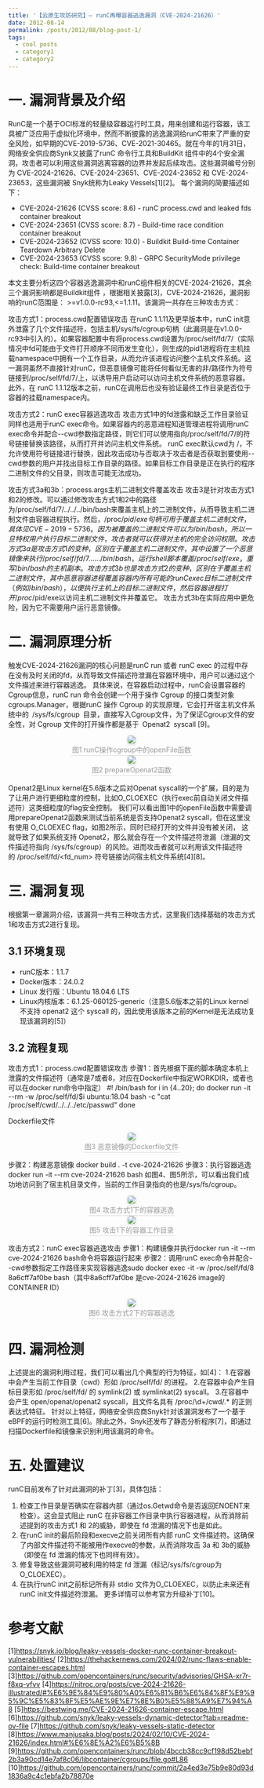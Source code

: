 ```yaml
---
title: '【云原生攻防研究】— runC再曝容器逃逸漏洞（CVE-2024-21626）'
date: 2012-08-14
permalink: /posts/2012/08/blog-post-1/
tags:
  - cool posts
  - category1
  - category2
---
```


一. 漏洞背景及介绍
======
RunC是一个基于OCI标准的轻量级容器运行时工具，用来创建和运行容器，该工具被广泛应用于虚拟化环境中，然而不断披露的逃逸漏洞给runC带来了严重的安全风险，如早期的CVE-2019-5736、CVE-2021-30465。就在今年的1月31日，网络安全供应商Synk又披露了runC 命令行工具和BuildKit 组件中的4个安全漏洞，攻击者可以利用这些漏洞逃离容器的边界并发起后续攻击。这些漏洞编号分别为 CVE-2024-21626、CVE-2024-23651、CVE-2024-23652 和 CVE-2024-23653，这些漏洞被 Snyk统称为Leaky Vessels[1][2]。
每个漏洞的简要描述如下：
- CVE-2024-21626 (CVSS score: 8.6) - runC process.cwd and leaked fds container breakout
- CVE-2024-23651 (CVSS score: 8.7) - Build-time race condition container breakout
- CVE-2024-23652 (CVSS score: 10.0) - Buildkit Build-time Container Teardown Arbitrary Delete
- CVE-2024-23653 (CVSS score: 9.8) - GRPC SecurityMode privilege check: Build-time container breakout

本文主要分析这四个容器逃逸漏洞中和runC组件相关的CVE-2024-21626，其余三个漏洞影响都是Buildkit组件 ，根据相关披露[3]，CVE-2024-21626，漏洞影响的runC范围是： >=v1.0.0-rc93,<=1.1.11。该漏洞一共存在三种攻击方式：

攻击方式1：process.cwd配置错误攻击 在runC 1.1.11及更早版本中，runC init意外泄露了几个文件描述符，包括主机/sys/fs/cgroup句柄（此漏洞是在v1.0.0-rc93中引入的）。如果容器配置中有将process.cwd设置为/proc/self/fd/7/（实际情况中fd可能由于文件打开顺序不同而发生变化），则生成的pid1进程将在主机挂载namespace中拥有一个工作目录，从而允许该进程访问整个主机文件系统。这一漏洞虽然不直接针对runC，但恶意镜像可能将任何看似无害的非/路径作为符号链接到/proc/self/fd/7/上，以诱导用户启动可以访问主机文件系统的恶意容器。
此外，在 runC 1.1.12版本之前，runC在调用后也没有验证最终工作目录是否位于容器的挂载namespace内。

攻击方式2：runC exec容器逃逸攻击 攻击方式1中的fd泄露和缺乏工作目录验证同样也适用于runC exec命令。如果容器内的恶意进程知道管理进程将调用runC exec命令并配合--cwd参数指定路径，则它们可以使用指向/proc/self/fd/7/的符号链接替换该路径，从而打开并访问主机文件系统。
runC exec默认cwd为 /，不允许使用符号链接进行替换，因此攻击成功与否取决于攻击者是否获取到要使用--cwd参数的用户并找出目标工作目录的路径。如果目标工作目录是正在执行的程序二进制文件的父目录，则攻击可能无法成功。

攻击方式3a和3b：process.args主机二进制文件覆盖攻击 攻击3是针对攻击方式1和2的修改。可以通过修改攻击方式1和2中的路径为/proc/self/fd/7/../../../bin/bash来覆盖主机上的二进制文件，从而导致主机二进制文件由容器进程执行。然后，/proc/$pid/exe句柄可用于覆盖主机二进制文件，具体见CVE-2019-5736。因为被覆盖的二进制文件可以为/bin/bash，所以一旦特权用户执行目标二进制文件，攻击者就可以获得对主机的完全访问权限。
攻击方式3a是攻击方式1的变种，区别在于覆盖主机二进制文件，其中设置了一个恶意镜像来执行/proc/self/fd/7……/bin/bash，运行shell脚本覆盖/proc/self/exe，重写/bin/bash的主机副本。
攻击方式3b也是攻击方式2的变种，区别在于覆盖主机二进制文件，其中恶意容器进程覆盖容器内所有可能的runC exec目标二进制文件（例如/bin/bash），以便执行主机上的目标二进制文件，然后容器进程打开/proc/$pid/exe以访问主机二进制文件并覆盖它。
攻击方式3b在实际应用中更危险，因为它不需要用户运行恶意镜像。

二. 漏洞原理分析
======
触发CVE-2024-21626漏洞的核心问题是runC run 或者 runC exec 的过程中存在没有及时关闭的fd，从而导致文件描述符泄漏在容器环境中，用户可以通过这个文件描述来进行容器逃逸。
具体来说，在容器启动过程中，runC会设置容器的Cgroup信息，runC run 命令会创建一个用于操作 Cgroup 的接口类型对象 cgroups.Manager，根据runC 操作 Cgroup 的实现原理，它会打开宿主机文件系统中的 /sys/fs/cgroup 目录，直接写入Cgroup文件，为了保证Cgroup文件的安全性，对 Cgroup 文件的打开操作都是基于 Openat2 syscall [9]。

<center>
    <img style="border-radius: 0.3125em;
    box-shadow: 0 2px 4px 0 rgba(34,36,38,.12),0 2px 10px 0 rgba(34,36,38,.08);" 
    src="image.png">
    <br>
    <div style="color:orange; border-bottom: 1px solid #d9d9d9;
    display: inline-block;
    color: #999;
    padding: 2px;">图1 runC操作cgroup中的openFile函数</div>
</center>

<center>
    <img style="border-radius: 0.3125em;
    box-shadow: 0 2px 4px 0 rgba(34,36,38,.12),0 2px 10px 0 rgba(34,36,38,.08);" 
    src="https://raw.githubusercontent.com/Lvzhizheng/Lvzhizheng.github.io/master/_posts/image-1.png">
    <br>
    <div style="color:orange; border-bottom: 1px solid #d9d9d9;
    display: inline-block;
    color: #999;
    padding: 2px;">图2 prepareOpenat2函数</div>
</center>

Openat2是Linux kernel在5.6版本之后对Openat syscall的一个扩展，目的是为了让用户进行更细粒度的控制，比如O_CLOEXEC（执行exec前自动关闭文件描述符）这类细粒度的flag安全控制。
我们可以看出图1中的openFile函数中需要调用prepareOpenat2函数来测试当前系统是否支持Openat2 syscall，但在这里没有使用 O_CLOEXEC flag，如图2所示，同时已经打开的文件并没有被关闭， 这就导致了如果系统支持 Openat2，那么就会存在一个文件描述符泄漏（泄漏的文件描述符指向 /sys/fs/cgroup）的风险。进而攻击者就可以利用该文件描述符的 /proc/self/fd/<fd_num> 符号链接访问宿主机文件系统[4][8]。

三. 漏洞复现
======
根据第一章漏洞介绍，该漏洞一共有三种攻击方式，这里我们选择基础的攻击方式1和攻击方式2进行复现。

3.1 环境复现
------
- runC版本：1.1.7
- Docker版本：24.0.2
- Linux 发行版：Ubuntu 18.04.6 LTS
- Linux内核版本：6.1.25-060125-generic（注意5.6版本之前的Linux kernel不支持 openat2 这个 syscall 的，因此使用该版本之前的Kernel是无法成功复现该漏洞的[5]）

3.2 流程复现
------
攻击方式1：process.cwd配置错误攻击
步骤1：首先根据下面的脚本确定本机上泄露的文件描述符（通常是7或者8，对应在Dockerfile中指定WORKDIR，或者也可以在docker run命令中指定）
#! /bin/bash
for i in {4..20}; do
docker run -it --rm -w /proc/self/fd/$i ubuntu:18.04 bash -c "cat /proc/self/cwd/../../../etc/passwd"
done

Dockerfile文件

<center>
    <img style="border-radius: 0.3125em;
    box-shadow: 0 2px 4px 0 rgba(34,36,38,.12),0 2px 10px 0 rgba(34,36,38,.08);" 
    src="image-2.png">
    <br>
    <div style="color:orange; border-bottom: 1px solid #d9d9d9;
    display: inline-block;
    color: #999;
    padding: 2px;">图3 恶意镜像的Dockerfile文件</div>
</center>


步骤2：构建恶意镜像
docker build . -t cve-2024-21626
步骤3：执行容器逃逸
docker run -it --rm cve-2024-21626 bash
如图4、图5所示，可以看出我们成功地访问到了宿主机目录文件，当前的工作目录指向的也是/sys/fs/cgroup。

<center>
    <img style="border-radius: 0.3125em;
    box-shadow: 0 2px 4px 0 rgba(34,36,38,.12),0 2px 10px 0 rgba(34,36,38,.08);" 
    src="image-3.png">
    <br>
    <div style="color:orange; border-bottom: 1px solid #d9d9d9;
    display: inline-block;
    color: #999;
    padding: 2px;">图4 攻击方式1下的容器逃逸</div>
</center>


<center>
    <img style="border-radius: 0.3125em;
    box-shadow: 0 2px 4px 0 rgba(34,36,38,.12),0 2px 10px 0 rgba(34,36,38,.08);" 
    src="image-4.png">
    <br>
    <div style="color:orange; border-bottom: 1px solid #d9d9d9;
    display: inline-block;
    color: #999;
    padding: 2px;">图5 攻击1下的容器工作目录</div>
</center>


攻击方式2：runC exec容器逃逸攻击
步骤1：构建镜像并执行docker run -it --rm cve-2024-21626 bash命令将容器运行起来
步骤2：调用runC exec命令并配合--cwd参数指定工作路径来实现容器逃逸sudo docker exec -it -w /proc/self/fd/8 8a6cff7af0be bash（其中8a6cff7af0be 
是cve-2024-21626 image的CONTAINER ID）
<center>
    <img style="border-radius: 0.3125em;
    box-shadow: 0 2px 4px 0 rgba(34,36,38,.12),0 2px 10px 0 rgba(34,36,38,.08);" 
    src="image-5.png">
    <br>
    <div style="color:orange; border-bottom: 1px solid #d9d9d9;
    display: inline-block;
    color: #999;
    padding: 2px;">图6 攻击方式2下的容器逃逸</div>
</center>

四. 漏洞检测
======
上述提出的漏洞利用过程，我们可以看出几个典型的行为特征，如[4]：
1.在容器中会产生当前工作目录（cwd）形如 /proc/self/fd/<fd> 的进程。
2.在容器中会产生目标目录形如 /proc/self/fd/<fd> 的 symlink(2) 或 symlinkat(2) syscall。
3.在容器中会产生 open/openat/openat2 syscall，且文件名具有 /proc/\d+/cwd/.* 的正则表达式特征。
针对以上特征，网络安全供应商Snyk针对该漏洞发布了一个基于eBPF的运行时检测工具[6]。除此之外，Snyk还发布了静态分析程序[7]，即通过扫描Dockerfile和镜像来识别利用该漏洞的命令。

五. 处置建议
======
runC目前发布了针对此漏洞的补丁[3]，具体包括：

1. 检查工作目录是否确实在容器内部（通过os.Getwd命令是否返回ENOENT来检查）。这会显式阻止 runC 在非容器工作目录中执行容器进程，从而消除前述提到的攻击方式1 和 2的威胁，即使在 fd 泄漏的情况下也是如此。
2. 在runC init的最后阶段和execve之前关闭所有内部 runC 文件描述符。这确保了内部文件描述符不能被用作execve的参数，从而消除攻击 3a 和 3b的威胁（即使在 fd 泄漏的情况下也同样有效）。
3. 修复导致这些漏洞可被利用的特定 fd 泄漏（标记/sys/fs/cgroup为O_CLOEXEC）。
4. 在执行runC init之前标记所有非 stdio 文件为O_CLOEXEC，以防止未来还有runC init文件描述符泄漏。
更多详情可以参考官方升级补丁[10]。

参考文献
======
[1]https://snyk.io/blog/leaky-vessels-docker-runc-container-breakout-vulnerabilities/
[2]https://thehackernews.com/2024/02/runc-flaws-enable-container-escapes.html
[3]https://github.com/opencontainers/runc/security/advisories/GHSA-xr7r-f8xq-vfvv
[4]https://nitroc.org/posts/cve-2024-21626-illustrated/#%E6%9E%84%E9%80%A0%E6%81%B6%E6%84%8F%E9%95%9C%E5%83%8F%E5%AE%9E%E7%8E%B0%E5%88%A9%E7%94%A8
[5]https://bestwing.me/CVE-2024-21626-container-escape.html
[6]https://github.com/snyk/leaky-vessels-dynamic-detector?tab=readme-ov-file
[7]https://github.com/snyk/leaky-vessels-static-detector
[8]https://www.manjusaka.blog/posts/2024/02/10/CVE-2024-21626/index.html#%E6%8E%A2%E6%B5%8B
[9]https://github.com/opencontainers/runc/blob/4bccb38cc9cf198d52bebf2b3a90cd14e7af8c06/libcontainer/cgroups/file.go#L86
[10]https://github.com/opencontainers/runc/commit/2a4ed3e75b9e80d93d1836a9c4c1ebfa2b78870e